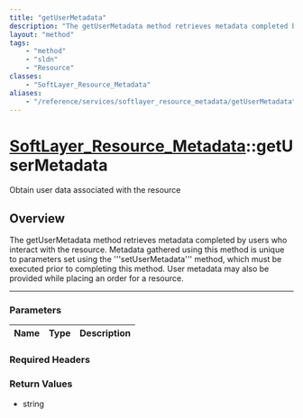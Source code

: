 ```yaml
---
title: "getUserMetadata"
description: "The getUserMetadata method retrieves metadata completed by users who interact with the resource. Metadata gathered using... "
layout: "method"
tags:
    - "method"
    - "sldn"
    - "Resource"
classes:
    - "SoftLayer_Resource_Metadata"
aliases:
    - "/reference/services/softlayer_resource_metadata/getUserMetadata"
---
```

# [SoftLayer_Resource_Metadata](/reference/services/SoftLayer_Resource_Metadata)::getUserMetadata

Obtain user data associated with the resource


## Overview 
The getUserMetadata method retrieves metadata completed by users who interact with the resource. Metadata gathered using this method is unique to parameters set using the '''setUserMetadata''' method, which must be executed prior to completing this method. User metadata may also be provided while placing an order for a resource. 

-----

### Parameters 
|Name | Type | Description |
| --- | --- | --- |


### Required Headers


### Return Values
* string




